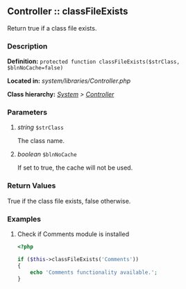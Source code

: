 
Controller :: classFileExists
-------------------------------------------

Return true if a class file exists.


### Description ###

**Definition:** `protected function classFileExists($strClass, $blnNoCache=false)`

**Located in:** *system/libraries/Controller.php*

**Class hierarchy:** *[System](../System.md) > [Controller](../Controller.md)*


### Parameters ###

1. *string* `$strClass`

	The class name.

2. *boolean* `$blnNoCache`

	If set to true, the cache will not be used.


### Return Values ###

True if the class file exists, false otherwise.


### Examples ###

1. Check if Comments module is installed

	```php
	<?php

	if ($this->classFileExists('Comments'))
	{
		echo 'Comments functionality available.';
	}
	```

